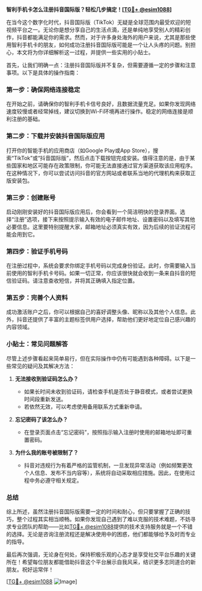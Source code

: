 **智利手机卡怎么注册抖音国际版？轻松几步搞定！[[TG💪+ @esim1088](https://t.me/s/esim1088)]**

在当今这个数字化时代，抖音国际版（TikTok）无疑是全球范围内最受欢迎的短视频平台之一。无论你是想分享自己的生活点滴，还是单纯地享受别人的精彩创作，抖音都能满足你的需求。然而，对于许多身处海外的用户来说，尤其是那些使用智利手机卡的朋友，如何成功注册抖音国际版可能是一个让人头疼的问题。别担心，本文将为你详细解析这一过程，并提供一些实用的小贴士。

首先，让我们明确一点：注册抖音国际版并不复杂，但需要遵循一定的步骤和注意事项。以下是具体的操作指南：

### 第一步：确保网络连接稳定

在开始之前，请确保你的智利手机卡信号良好，且数据流量充足。如果你发现网络速度较慢或者经常掉线，建议切换到Wi-Fi环境再进行操作。稳定的网络连接是顺利注册的基础。

### 第二步：下载并安装抖音国际版应用

打开你的智能手机的应用商店（如Google Play或App Store），搜索“TikTok”或“抖音国际版”，然后点击下载按钮完成安装。值得注意的是，由于某些国家和地区可能存在政策限制，你可能无法直接通过官方渠道获取该应用程序。在这种情况下，你可以尝试访问抖音的官方网站或者联系当地的代理机构来获取正版安装包。

### 第三步：创建账号

启动刚刚安装好的抖音国际版应用后，你会看到一个简洁明快的登录界面。选择“注册”选项，接下来按照提示输入有效的电子邮件地址、设置密码以及填写其他必要信息。这里要特别提醒大家，邮箱地址必须真实有效，因为后续的验证流程可能会用到它。

### 第四步：验证手机号码

在注册过程中，系统会要求你绑定手机号码以完成身份验证。此时，你需要输入当前使用的智利手机卡号码。如果一切正常，你应该很快就会收到一条来自抖音的短信验证码。请注意查收短信，并将其正确填入指定位置。

### 第五步：完善个人资料

成功激活账户之后，你可以根据自己的喜好调整头像、昵称以及其他个人信息。此外，抖音还提供了丰富的主题标签供用户选择，帮助他们更好地定位自己感兴趣的内容领域。

### 小贴士：常见问题解答

尽管上述步骤看起来简单易行，但在实际操作中仍有可能遇到各种障碍。以下是一些常见的疑问及其解决方法：

1. **无法接收到验证码怎么办？**
   - 如果长时间未收到验证码，请检查手机是否处于静音模式，或者尝试更换时间段重新发送。
   - 若依然无效，可以考虑使用备用联系方式重新申请。

2. **忘记密码了该怎么办？**
   - 在登录页面点击“忘记密码”，按照指示输入注册时使用的邮箱地址即可重置密码。

3. **为什么我的账号被限制了？**
   - 抖音对违规行为有着严格的监管机制，一旦发现异常活动（例如频繁更改个人信息、发布不当内容等），系统将自动采取相应措施。因此，在使用过程中务必遵守相关规定。

### 总结

综上所述，虽然注册抖音国际版需要一定的时间和耐心，但只要掌握了正确的技巧，整个过程其实相当顺畅。如果你发现自己遇到了难以克服的技术难题，不妨寻求专业团队的帮助——比如[TG💪+ @esim1088](https://t.me/s/esim1088)提供的技术支持服务就是一个不错的选择。无论是咨询注册流程还是解决使用中的困惑，他们都能够给予及时而专业的指导。

最后再次强调，无论身在何处，保持积极乐观的心态才是享受社交平台乐趣的关键所在！希望每位朋友都能借助抖音这个平台展示自我风采，结识更多志同道合的新朋友。祝好运常伴！

[[TG💪+ @esim1088](https://t.me/s/esim1088) ![Image](https://i.postimg.cc/4NQfJmqS/Snipaste-2025-05-13-00-14-12.png)]